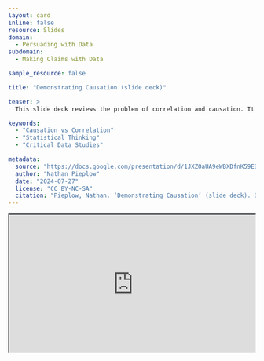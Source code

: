 ```yaml
---
layout: card
inline: false
resource: Slides
domain:
  - Persuading with Data
subdomain:
  - Making Claims with Data

sample_resource: false

title: "Demonstrating Causation (slide deck)"

teaser: >
  This slide deck reviews the problem of correlation and causation. It provides a quick mathematical review of what correlation is, followed by a look at the difference between correlation and causation and a high-level overview of three requirements in proving causation. The slide deck with instructor notes could be used as a reading or an activity.

keywords:
  - "Causation vs Correlation"
  - "Statistical Thinking"
  - "Critical Data Studies"

metadata:
  source: "https://docs.google.com/presentation/d/1JXZOaUA9eWBXDfnK59EDSKUBIIHCZHns/edit?usp=sharing&ouid=116941745404208628216&rtpof=true&sd=true"
  author: "Nathan Pieplow"
  date: "2024-07-27"
  license: "CC BY-NC-SA"
  citation: "Pieplow, Nathan. ‘Demonstrating Causation’ (slide deck). Data Advocacy 4 All, University of Colorado. 27 July 2024"
---
```


<div style="position: relative; padding-bottom: 56.25%; height: 0; overflow: hidden;"><iframe src="https://docs.google.com/presentation/d/1JXZOaUA9eWBXDfnK59EDSKUBIIHCZHns/edit?usp=sharing&ouid=116941745404208628216&rtpof=true&sd=true" width="100%" title="Demonstrating Causation (slide deck)" style="border:2px #323639 solid; position: absolute; top: 0; left: 0; right: 0; bottom: 0; height: 100%; max-width: 100%;"></iframe></div>
